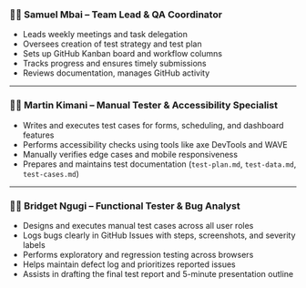 ### 🧑‍💼 Samuel Mbai – Team Lead & QA Coordinator
- Leads weekly meetings and task delegation  
- Oversees creation of test strategy and test plan  
- Sets up GitHub Kanban board and workflow columns  
- Tracks progress and ensures timely submissions  
- Reviews documentation, manages GitHub activity

---

### 🧑‍💻 Martin Kimani – Manual Tester & Accessibility Specialist
- Writes and executes test cases for forms, scheduling, and dashboard features  
- Performs accessibility checks using tools like axe DevTools and WAVE  
- Manually verifies edge cases and mobile responsiveness  
- Prepares and maintains test documentation (`test-plan.md`, `test-data.md`, `test-cases.md`)

---

### 👩‍💻 Bridget Ngugi – Functional Tester & Bug Analyst
- Designs and executes manual test cases across all user roles  
- Logs bugs clearly in GitHub Issues with steps, screenshots, and severity labels  
- Performs exploratory and regression testing across browsers  
- Helps maintain defect log and prioritizes reported issues  
- Assists in drafting the final test report and 5-minute presentation outline
